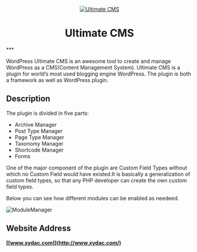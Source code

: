 <p align="center">
  <a href="https://xydac.com/ultimate-cms">
    <img alt="Ultimate CMS" src="https://ps.w.org/ultimate-cms/assets/banner-772x250.png" />
  </a>
</p>
<h1 align="center">
  Ultimate CMS
</h1>
***

WordPress Ultimate CMS is an awesome tool to create and manage WordPress as a CMS(Content Management System). Ultimate CMS is a plugin for world’s most used blogging engine WordPress. The plugin is both a framework as well as WordPress plugin.

## Description 
The plugin is divided in five parts:

* Archive Manager
* Post Type Manager
* Page Type Manager
* Taxonomy Manager
* Shortcode Manager
* Forms

One of the major component of the plugin are Custom Field Types without which no Custom Field would have existed.It is basically a generalization of custom field types, so that any PHP developer can create the own custom field types.

Below you can see how different modules can be enabled as needeed.

![ModuleManager](https://raw.githubusercontent.com/xydac/wp-ultimate-cms/master/screenshot-2.jpg)


## Website Address
**[[www.xydac.com]](http://www.xydac.com/)** 



